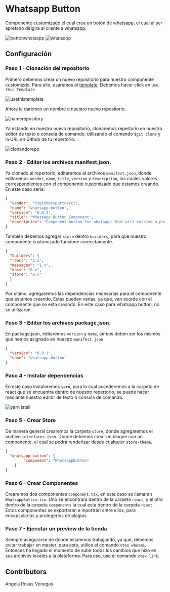 # Whatsapp Button 

Componente customizado el cual crea un botón de whatsapp, el cual al ser apretado dirigira al cliente a whatsapp. 

![bottonwhatsapp](https://user-images.githubusercontent.com/73150391/196822625-69e5f418-d52f-4dd3-b666-8fa92e933db5.PNG)
![whatsapp](https://user-images.githubusercontent.com/73150391/196822719-4209885a-ec61-4f0f-aa38-5c86c6029f3e.PNG)


## Configuración 

### Paso 1 - Clonación del repositorio

Primero debemos crear un nuevo repositorio para nuestro componente customizdo. Para ello, usaremos el [template](https://github.com/vtex-apps/react-app-template).
Debemos hacer click en `Use this Template`   

![usethistemplate](https://user-images.githubusercontent.com/73150391/196229341-10371d6a-6517-4ee7-acb5-96776aeb5c4c.PNG)

Ahora le daremos un nombre a nuestro nuevo repositorio. 

![namerepository](https://user-images.githubusercontent.com/73150391/196229514-3b6257d2-28d1-451c-89b8-b0e588aa5cb5.PNG)

Ya estando en nuestro nuevo repositorio, clonaremos repertorio en nuestro editor de texto o consola de comando, utilizando el comando `$git clone` y la URL en Github de tu repertorio. 

![clonandorepo](https://user-images.githubusercontent.com/73150391/196231339-25a2fd3e-dd4a-431f-ac44-9f5e4557a9db.PNG)


### Paso 2 - Editar los archivos manifest.json. 

Ya clonado el repertorio, editaremos el archivos `manifest.json`, donde editaremos `vendor`, `name`, `title`, `version` y `description`, los cuales valores correspondientes con el componente customizado que estamos creando. En este caso seria:

```json
{
  "vendor": "itgloberspartnercl",
  "name": "whatsapp-button",
  "version": "0.0.1",
  "title": "WhatsApp Button Component",
  "description": "Component button for whatsapp that will receive a phone a logo and a message"
}
```
También debemos agregar `store` dentro `builders`, para que nuestro componente customizado funcione corecctamente.

```json
{
  "builders": {
  "react": "3.x",
  "messages": "1.x",
  "docs": "0.x",
  "store": "0.x"
  }
}
```

Por ultimo, agregaremos las dependencias necesarias para el componente que estamos creando. Estas pueden varias, ya que, van acorde con el componente que se esta creando. En este caso para whatsapp button, no se utilizaron. 

### Paso 3 - Editar los archivos package.json.

En package.json, editaremos `version` y `name`, ambos deben ser los mismos que hemos asignado en nuestro `manifest.json`

```json
{
  "version": "0.0.1",
  "name": "whatsapp-button"
}
```

### Paso 4 - Instalar dependencias

En este caso instalaremos `yarn`, para lo cual accederemos a la carpeta de react que se encuentra dentro de nuestro repertorio, se puede hacer mediante nuestro editor de texto o consola de comando.

![yarn istall](https://user-images.githubusercontent.com/73150391/196275417-c3018be0-bdc5-4c52-bd5e-482a97f392ea.PNG)

### Paso 5 - Crear Store  

De manera general crearemos la carpeta `store`, donde agregaremos el archivo `interfaces.json`. Donde debemos crear un bloque con un componente, el cual se podrá renderizar desde cualquier `store-theme`.

```json
{
  "whatsapp-button": {
        "component": "WhatsappButton"
    }
}
```

### Paso 6 - Crear Componentes  

Crearemos dos componentes `component.tsx`, en este caso se llamaran `WhatsappButton.tsx`. Uno se encontrara dentro de la carpeta `react`, y el otro dentro de la carpeta `components` la cual esta dentro de la carpeta `react`. Estos componentes se exportaran e inportran entre ellos, para encapsularlos y protegerlos de plagios. 

### Paso 7 - Ejecutar un preview de la tienda 

Siempre asegurarse de donde estammos trabajando, ya que, debemos evitar trabajar en master. para esto, utilice el comando `vtex whoami`.
Entonces ha llegado el momento de subir todos los cambios que hizo en sus archivos locales a la plataforma. Para eso, use el comando `vtex link`. 

## Contributors

Angela Rosas Venegas
